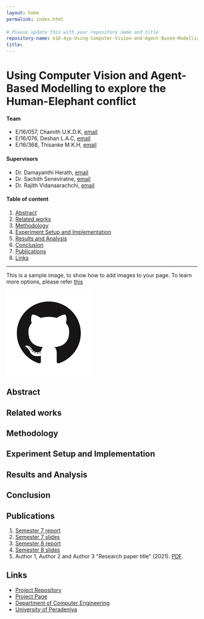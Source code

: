 ```yaml
---
layout: home
permalink: index.html

# Please update this with your repository name and title
repository-name: e16-4yp-Using-Computer-Vision-and-Agent-Based-Modelling-to-Explore-the-Human-Elephant-Conflict
title:
---
```


[comment]: # "This is the standard layout for the project, but you can clean this and use your own template"

# Using Computer Vision and Agent-Based Modelling to explore the Human-Elephant conflict

#### Team

- E/16/057, Chamith U.K.D.K, [email](mailto:e16057@eng.pdn.ac.lk)
- E/16/076, Deshan L.A.C, [email](mailto:e16076@eng.pdn.ac.lk)
- E/16/368, Thisanke M.K.H, [email](mailto:e16368@eng.pdn.ac.lk)

#### Supervisors

- Dr. Damayanthi Herath, [email](mailto:damayanthiherath@eng.pdn.ac.lk)
- Dr. Sachith Seneviratne, [email](mailto:sachith.seneviratne@unimelb.edu.au)
- Dr. Rajith Vidanaarachchi, [email](mailto:rajith.vidanaarachchi@unimelb.edu.au)

#### Table of content

1. [Abstract](#abstract)
2. [Related works](#related-works)
3. [Methodology](#methodology)
4. [Experiment Setup and Implementation](#experiment-setup-and-implementation)
5. [Results and Analysis](#results-and-analysis)
6. [Conclusion](#conclusion)
7. [Publications](#publications)
8. [Links](#links)

---

This is a sample image, to show how to add images to your page. To learn more options, please refer [this](https://projects.ce.pdn.ac.lk/docs/faq/how-to-add-an-image/)

![Sample Image](./images/sample.png)

## Abstract

## Related works

## Methodology

## Experiment Setup and Implementation

## Results and Analysis

## Conclusion

## Publications
1. [Semester 7 report](./)
2. [Semester 7 slides](./)
3. [Semester 8 report](./)
4. [Semester 8 slides](./)
5. Author 1, Author 2 and Author 3 "Research paper title" (2021). [PDF](./).


## Links

[//]: # ( NOTE: EDIT THIS LINKS WITH YOUR REPO DETAILS )

- [Project Repository](https://github.com/cepdnaclk/repository-name)
- [Project Page](https://cepdnaclk.github.io/repository-name)
- [Department of Computer Engineering](http://www.ce.pdn.ac.lk/)
- [University of Peradeniya](https://eng.pdn.ac.lk/)

[//]: # "Please refer this to learn more about Markdown syntax"
[//]: # "https://github.com/adam-p/markdown-here/wiki/Markdown-Cheatsheet"
